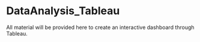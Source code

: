 # DataAnalysis_Tableau
All material will be provided here to create an interactive dashboard through Tableau.
